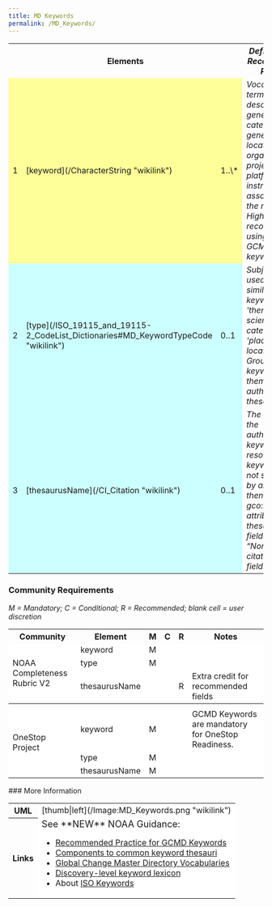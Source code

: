```yaml
---
title: MD Keywords
permalink: /MD_Keywords/
---
```


<table class="wikitable">
<tr>
<th colspan="3">
Elements

</th>
<th>
<i>Definition and Recommended Practice</i>

</th>
</tr>
<tr>
<td bgcolor="FFFF99">
1

</td>
<td bgcolor="FFFF99">
[keyword](/CharacterString "wikilink")

</td>
<td bgcolor="FFFF99">
1..\*

</td>
<td bgcolor="FFFFFF">
<i>Vocabulary terms that describe the general science categories, general location, organizations, projects, platforms, instruments associated with the resource. Highly recommend using NASA GCMD keywords.</i>

</td>
</tr>
<tr>
<td bgcolor="CCFFFF">
2

</td>
<td bgcolor="CCFFFF">
[type](/ISO_19115_and_19115-2_CodeList_Dictionaries#MD_KeywordTypeCode "wikilink")

</td>
<td bgcolor="CCFFFF">
0..1

</td>
<td bgcolor="FFFFFF">
<i>Subject matter used to group similar keywords. Use 'theme' for scientific categories, 'place' for locations, etc. Group keywords by themes and authoritative thesaurus.</i>

</td>
</tr>
<tr>
<td bgcolor="CCFFFF">
3

</td>
<td bgcolor="CCFFFF">
[thesaurusName](/CI_Citation "wikilink")

</td>
<td bgcolor="CCFFFF">
0..1

</td>
<td bgcolor="FFFFFF">
<i>The citation of the authoritative keyword resource. If the keywords are not supported by an authority, then include a gco:nilReason attribute in the thesaurusName field or write “None” in the citation title field. </i>

</td>
</tr>
</table>

### Community Requirements

*M = Mandatory; C = Conditional; R = Recommended; blank cell = user discretion*

<table class="wikitable">
<tr>
<th>
Community

</th>
<th>
Element

</th>
<th>
M

</th>
<th>
C

</th>
<th>
R

</th>
<th>
Notes

</th>
</tr>
<tr bgcolor="FFFFFF" border="2">
<td rowspan="3">
NOAA Completeness Rubric V2

</td>
<td>
keyword

</td>
<td>
M

</td>
<td>
</td>
<td align="center">
</td>
<td>
</td>
</tr>
<tr bgcolor="FFFFFF">
<td>
type

</td>
<td>
M

</td>
<td align="center">
</td>
<td>
</td>
<td>
</td>
</tr>
<tr bgcolor="FFFFFF">
<td>
thesaurusName

</td>
<td>
</td>
<td align="center">
</td>
<td>
R

</td>
<td>
Extra credit for recommended fields

</td>
</tr>
<tr>
<th colspan="6">
</th>
</tr>
<tr bgcolor="FFFFFF" border="2">
<td rowspan="3">
OneStop Project

</td>
<td>
keyword

</td>
<td>
M

</td>
<td>
</td>
<td align="center">
</td>
<td>
GCMD Keywords are mandatory for OneStop Readiness.

</td>
</tr>
<tr bgcolor="FFFFFF">
<td>
type

</td>
<td>
M

</td>
<td align="center">
</td>
<td>
</td>
<td>
</td>
</tr>
<tr bgcolor="FFFFFF">
<td>
thesaurusName

</td>
<td>
M

</td>
<td align="center">
</td>
<td>
</td>
<td>
</td>
</tr>
</table>
### More Information

<table class="wikitable">
<tr>
<th>
UML

</th>
<td bgcolor="FFFFFF">
[thumb|left](/Image:MD_Keywords.png "wikilink")

</td>
<tr>
<th>
Links

</th>
<td bgcolor="FFFFFF">
<font size="+1">See **NEW** NOAA Guidance: </font>
<https://geo-ide.noaa.gov/wiki/images/d/df/AB-GUID-01910_R0_KeywordImplementationRecommendations_v1.0.pdf>

-   [Recommended Practice for GCMD Keywords](/Recommended_Practice_for_GCMD_Keywords "wikilink")
-   [Components to common keyword thesauri](/ISO_Components#CI_Citations_.2F_Keywords "wikilink")
-   [Global Change Master Directory Vocabularies](/Global_Change_Master_Directory_Vocabularies "wikilink")
-   [Discovery-level keyword lexicon](/Discovery-level_keyword_lexicon "wikilink")
-   About [ISO Keywords](/ISO_Keywords "wikilink")

</td>
</tr>
</table>
